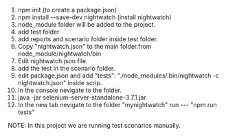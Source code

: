 1. npm init (to create a package.json)
2. npm install --save-dev nightwatch (install nightwatch)
3. node_module folder will be added to the project.
4. add test folder
5. add reports and scenario folder inside test folder.
6. Copy "nightwatch.json" to the main folder.from node_module/nightwatch/bin
7. Edit nightwatch.json file.
8. add the test in the scenario folder.
9. edit package.json  and add "tests": "./node_modules/.bin/nightwatch -c nightwatch.json" inside scrip.
10. In the console nevigate to the folder.
11. java -jar selenium-server-standalone-3.7.1.jar
12. In the new tab nevigate to the folder "mynightwatch" run --- "npm run tests"


NOTE: In this project we are running test scenarios manually.